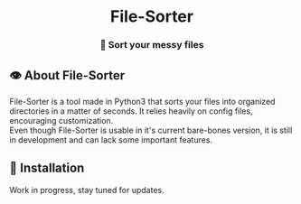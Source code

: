 
<div align='center'>

# File-Sorter

### 📂 Sort your messy files

</div>

## 👁 About File-Sorter

File-Sorter is a tool made in Python3 that sorts your files into organized directories in a matter of seconds. It relies heavily on config files, encouraging customization.  
Even though File-Sorter is usable in it's current bare-bones version, it is still in development and can lack some important features.

## 🔧 Installation

Work in progress, stay tuned for updates.
